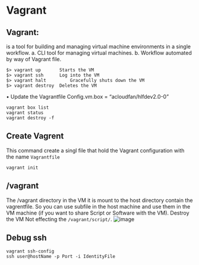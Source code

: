 # Vagrant
## Vagrant: 
is a tool for building and managing virtual machine environments in a single workflow. 
a.	CLI tool for managing virtual machines.
b.	Workflow automated by way of Vagrant file. 
```
$> vagrant up 		Starts the VM
$> vagrant ssh 		Log into the VM
$> vagrant halt 		Gracefully shuts down the VM
$> vagrant destroy 	Deletes the VM
```
•	Update the Vagrantfile
Config.vm.box = “acloudfan/hlfdev2.0-0”

```
vagrant box list
vagrant status
vagrant destroy -f
```

## Create Vagrent 
This command create a singl file that hold the Vagrant configuration with the name `Vagrantfile`
```
vagrant init
```

## /vagrant 
The /vagrant directory in the VM it is mount to the host directory contain the vagrentfile.
So you can use subfile in the host machine and use them in the VM machine (if you want to share Script or Software with the VM).
Destroy the VM Not effecting the `/vagrant/script/`.
![image](https://user-images.githubusercontent.com/9446035/115386818-e647af00-a1a7-11eb-8d43-1078d08cca96.png)

## Debug ssh
```
vagrant ssh-config
ssh user@hostName -p Port -i IdentityFile
```
